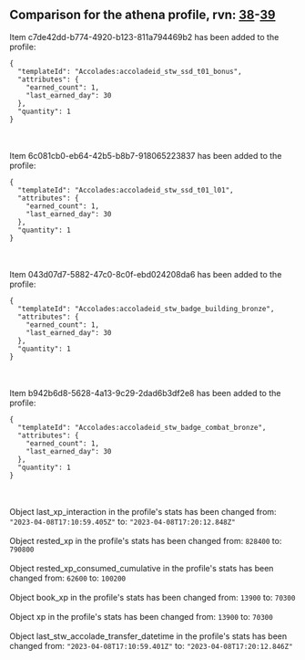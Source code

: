 ## Comparison for the athena profile, rvn: [38](https://github.com/PRO100KatYT/FortniteProfileRevisions/tree/main/profiles/athena/38%20athena.json)-[39](https://github.com/PRO100KatYT/FortniteProfileRevisions/tree/main/profiles/athena/39%20athena.json)

Item c7de42dd-b774-4920-b123-811a794469b2 has been added to the profile:

```
{
  "templateId": "Accolades:accoladeid_stw_ssd_t01_bonus",
  "attributes": {
    "earned_count": 1,
    "last_earned_day": 30
  },
  "quantity": 1
}
```

<br><br>
Item 6c081cb0-eb64-42b5-b8b7-918065223837 has been added to the profile:

```
{
  "templateId": "Accolades:accoladeid_stw_ssd_t01_l01",
  "attributes": {
    "earned_count": 1,
    "last_earned_day": 30
  },
  "quantity": 1
}
```

<br><br>
Item 043d07d7-5882-47c0-8c0f-ebd024208da6 has been added to the profile:

```
{
  "templateId": "Accolades:accoladeid_stw_badge_building_bronze",
  "attributes": {
    "earned_count": 1,
    "last_earned_day": 30
  },
  "quantity": 1
}
```

<br><br>
Item b942b6d8-5628-4a13-9c29-2dad6b3df2e8 has been added to the profile:

```
{
  "templateId": "Accolades:accoladeid_stw_badge_combat_bronze",
  "attributes": {
    "earned_count": 1,
    "last_earned_day": 30
  },
  "quantity": 1
}
```

<br><br>
Object last_xp_interaction in the profile's stats has been changed from: `"2023-04-08T17:10:59.405Z"` to: `"2023-04-08T17:20:12.848Z"`
<br><br>
Object rested_xp in the profile's stats has been changed from: `828400` to: `790800`
<br><br>
Object rested_xp_consumed_cumulative in the profile's stats has been changed from: `62600` to: `100200`
<br><br>
Object book_xp in the profile's stats has been changed from: `13900` to: `70300`
<br><br>
Object xp in the profile's stats has been changed from: `13900` to: `70300`
<br><br>
Object last_stw_accolade_transfer_datetime in the profile's stats has been changed from: `"2023-04-08T17:10:59.401Z"` to: `"2023-04-08T17:20:12.846Z"`
<br><br>
